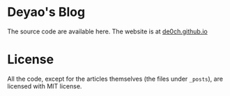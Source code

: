 # Deyao's Blog

The source code are available here. The website is at [de0ch.github.io](https://de0ch.github.io)

# License
All the code, except for the articles themselves (the files under `_posts`), are licensed with MIT license.
